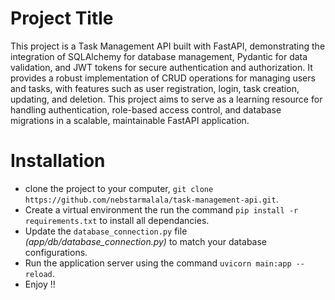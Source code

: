 
# Project Title

This project is a Task Management API built with FastAPI, demonstrating the integration of SQLAlchemy for database management, Pydantic for data validation, and JWT tokens for secure authentication and authorization. It provides a robust implementation of CRUD operations for managing users and tasks, with features such as user registration, login, task creation, updating, and deletion. This project aims to serve as a learning resource for handling authentication, role-based access control, and database migrations in a scalable, maintainable FastAPI application.

# Installation
* clone the project to your computer, `git clone https://github.com/nebstarmalala/task-management-api.git`.
* Create a virtual environment the run the command `pip install -r requirements.txt` to install all dependancies.
* Update the `database_connection.py` file *(app/db/database_connection.py)* to match your database configurations.
* Run the application server using the command `uvicorn main:app --reload`.
* Enjoy !!

